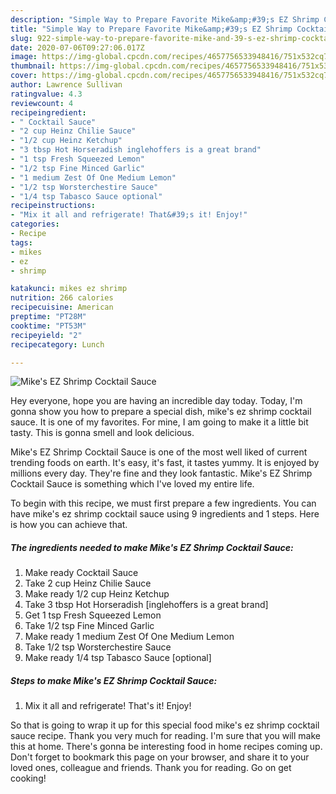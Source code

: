 ```yaml
---
description: "Simple Way to Prepare Favorite Mike&amp;#39;s EZ Shrimp Cocktail Sauce"
title: "Simple Way to Prepare Favorite Mike&amp;#39;s EZ Shrimp Cocktail Sauce"
slug: 922-simple-way-to-prepare-favorite-mike-and-39-s-ez-shrimp-cocktail-sauce
date: 2020-07-06T09:27:06.017Z
image: https://img-global.cpcdn.com/recipes/4657756533948416/751x532cq70/mikes-ez-shrimp-cocktail-sauce-recipe-main-photo.jpg
thumbnail: https://img-global.cpcdn.com/recipes/4657756533948416/751x532cq70/mikes-ez-shrimp-cocktail-sauce-recipe-main-photo.jpg
cover: https://img-global.cpcdn.com/recipes/4657756533948416/751x532cq70/mikes-ez-shrimp-cocktail-sauce-recipe-main-photo.jpg
author: Lawrence Sullivan
ratingvalue: 4.3
reviewcount: 4
recipeingredient:
- " Cocktail Sauce"
- "2 cup Heinz Chilie Sauce"
- "1/2 cup Heinz Ketchup"
- "3 tbsp Hot Horseradish inglehoffers is a great brand"
- "1 tsp Fresh Squeezed Lemon"
- "1/2 tsp Fine Minced Garlic"
- "1 medium Zest Of One Medium Lemon"
- "1/2 tsp Worsterchestire Sauce"
- "1/4 tsp Tabasco Sauce optional"
recipeinstructions:
- "Mix it all and refrigerate! That&#39;s it! Enjoy!"
categories:
- Recipe
tags:
- mikes
- ez
- shrimp

katakunci: mikes ez shrimp 
nutrition: 266 calories
recipecuisine: American
preptime: "PT28M"
cooktime: "PT53M"
recipeyield: "2"
recipecategory: Lunch

---
```



![Mike&#39;s EZ Shrimp Cocktail Sauce](https://img-global.cpcdn.com/recipes/4657756533948416/751x532cq70/mikes-ez-shrimp-cocktail-sauce-recipe-main-photo.jpg)

Hey everyone, hope you are having an incredible day today. Today, I'm gonna show you how to prepare a special dish, mike&#39;s ez shrimp cocktail sauce. It is one of my favorites. For mine, I am going to make it a little bit tasty. This is gonna smell and look delicious.



Mike&#39;s EZ Shrimp Cocktail Sauce is one of the most well liked of current trending foods on earth. It's easy, it's fast, it tastes yummy. It is enjoyed by millions every day. They're fine and they look fantastic. Mike&#39;s EZ Shrimp Cocktail Sauce is something which I've loved my entire life.


To begin with this recipe, we must first prepare a few ingredients. You can have mike&#39;s ez shrimp cocktail sauce using 9 ingredients and 1 steps. Here is how you can achieve that.

<!--inarticleads1-->

##### The ingredients needed to make Mike&#39;s EZ Shrimp Cocktail Sauce:

1. Make ready  Cocktail Sauce
1. Take 2 cup Heinz Chilie Sauce
1. Make ready 1/2 cup Heinz Ketchup
1. Take 3 tbsp Hot Horseradish [inglehoffers is a great brand]
1. Get 1 tsp Fresh Squeezed Lemon
1. Take 1/2 tsp Fine Minced Garlic
1. Make ready 1 medium Zest Of One Medium Lemon
1. Take 1/2 tsp Worsterchestire Sauce
1. Make ready 1/4 tsp Tabasco Sauce [optional]




<!--inarticleads2-->

##### Steps to make Mike&#39;s EZ Shrimp Cocktail Sauce:

1. Mix it all and refrigerate! That&#39;s it! Enjoy!




So that is going to wrap it up for this special food mike&#39;s ez shrimp cocktail sauce recipe. Thank you very much for reading. I'm sure that you will make this at home. There's gonna be interesting food in home recipes coming up. Don't forget to bookmark this page on your browser, and share it to your loved ones, colleague and friends. Thank you for reading. Go on get cooking!
